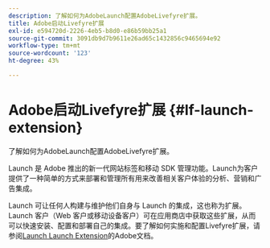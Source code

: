 ```yaml
---
description: 了解如何为AdobeLaunch配置AdobeLivefyre扩展。
title: Adobe启动Livefyre扩展
exl-id: e594720d-2226-4eb5-b8d0-e86b59bb25a1
source-git-commit: 3091db9d7b9611e26ad65c1432856c9465694e92
workflow-type: tm+mt
source-wordcount: '123'
ht-degree: 43%

---
```


# Adobe启动Livefyre扩展 {#lf-launch-extension}

了解如何为AdobeLaunch配置AdobeLivefyre扩展。

Launch 是 Adobe 推出的新一代网站标签和移动 SDK 管理功能。Launch为客户提供了一种简单的方式来部署和管理所有用来改善相关客户体验的分析、营销和广告集成。

Launch 可让任何人构建与维护他们自身与 Launch 的集成，这也称为扩展。Launch 客户（Web 客户或移动设备客户）可在应用商店中获取这些扩展，从而可以快速安装、配置和部署自己的集成。要了解如何实施和配置Livefyre扩展，请参阅[Launch Launch Extension](/help/using/c-library/launch-extension.md)的Adobe文档。
